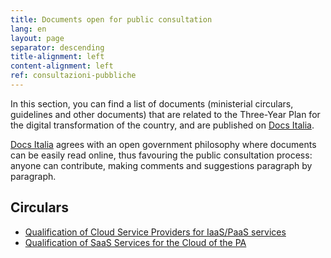 ```yaml
---
title: Documents open for public consultation
lang: en
layout: page
separator: descending
title-alignment: left
content-alignment: left
ref: consultazioni-pubbliche
---
```

In this section, you can find a list of documents (ministerial circulars,
guidelines and other documents) that are related to the Three-Year Plan for the
digital transformation of the country, and are published on [Docs
Italia](https://docs.developers.italia.it/). 

[Docs Italia](https://docs.developers.italia.it/) agrees with an open government
philosophy where documents can be easily read online, thus favouring the public
consultation process: anyone can contribute, making comments and suggestions
paragraph by paragraph.

## Circulars

* [Qualification of Cloud Service Providers for IaaS/PaaS services](http://cloud-pa.readthedocs.io/it/latest/circolari/CSP/circolare_qualificazione_CSP_v1.2.html)
* [Qualification of SaaS Services for the Cloud of the PA](http://cloud-pa.readthedocs.io/it/latest/circolari/SaaS/circolare_qualificazione_SaaS_v_4.12.27.html)
